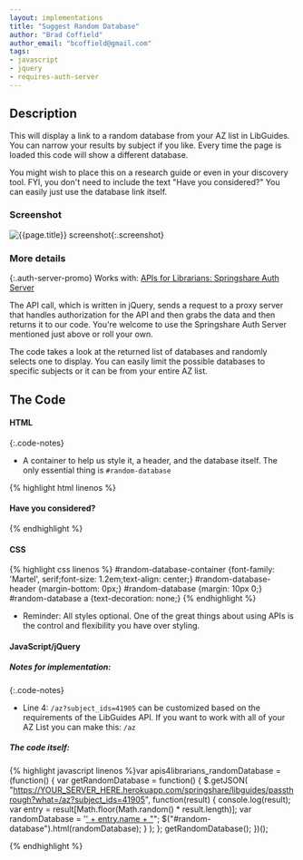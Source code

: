 ```yaml
---
layout: implementations
title: "Suggest Random Database"
author: "Brad Coffield"
author_email: "bcoffield@gmail.com"
tags:
- javascript
- jquery
- requires-auth-server
---
```


## Description

This will display a link to a random database from your AZ list in LibGuides. You can narrow your results by subject if you like. Every time the page is loaded this code will show a different database. 

You might wish to place this on a research guide or even in your discovery tool. FYI, you don't need to include the text "Have you considered?" You can easily just use the database link itself.

### Screenshot

![{{page.title}} screenshot]({{site.baseurl}}/assets/{{page.title}}-screenshot.jpg){:.screenshot}

### More details

{:.auth-server-promo}
Works with: [APIs for Librarians: Springshare Auth Server](url-here)

The API call, which is written in jQuery, sends a request to a proxy server that handles authorization for the API and then grabs the data and then returns it to our code. You're welcome to use the Springshare Auth Server mentioned just above or roll your own.

The code takes a look at the returned list of databases and randomly selects one to display. You can easily limit the possible databases to specific subjects or it can be from your entire AZ list.

## The Code

#### HTML

{:.code-notes}

* A container to help us style it, a header, and the database itself. The only essential thing is `#random-database`

{% highlight html linenos %}
<div id="random-database-container">
    <h4 id="random-database-header">Have you considered?</h4>
    <div id="random-database"></div>
</div>
{% endhighlight %}

#### CSS

{% highlight css linenos %}
    #random-database-container {font-family: 'Martel', serif;font-size: 1.2em;text-align: center;}
    #random-database-header {margin-bottom: 0px;}
    #random-database {margin: 10px 0;}
    #random-database a {text-decoration: none;}
{% endhighlight %}

* Reminder: All styles optional. One of the great things about using APIs is the control and flexibility you have over styling.

#### JavaScript/jQuery

##### Notes for implementation:

{:.code-notes}

* Line 4: `/az?subject_ids=41905` can be customized based on the requirements of the LibGuides API. If you want to work with all of your AZ List you can make this: `/az`

##### The code itself:

{% highlight javascript linenos %}var apis4librarians_randomDatabase = (function() {
  var getRandomDatabase = function() {
    $.getJSON(
      "https://YOUR_SERVER_HERE.herokuapp.com/springshare/libguides/passthrough?what=/az?subject_ids=41905",
      function(result) {
        console.log(result);
        var entry = result[Math.floor(Math.random() * result.length)];
        var randomDatabase = '<a href="' + entry.url + '">' + entry.name + "</a>";
        $("#random-database").html(randomDatabase);
      }
    );
  };
  getRandomDatabase();
})();

{% endhighlight %}
